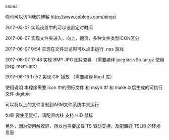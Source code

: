 ssues

你也可以访问我的博客 http://www.cnblogs.com/ningci

2017-05-07 实现设置中的可以设置定时时间

2017-06-07 实现文件夹进入，向上，翻页，多种文件类型ICON区分

2017-06-07 9:54 实现在文件浏览时可以点击运行 .nes 游戏

2017-06-07 17:43 实现 BMP JPG 图片查看 （需要编译 jpegsrc.v9b.tar.gz 使用 jpeg_mem_src）

2017-06-16 17:52 实现 GIF 播放 （需要编译 libgif 库）

使用说明
本程序需要 icon 中的图标文件 和 msyh.ttf 和 make 以后生成的可执行文件 digitpic

可以将以上的文件复制到ARM文件系统中来运行

如果 要使用鼠标，请配置内核 支持 HID 鼠标

另外，因为使用触摸屏，所以也需要加载 TS 驱动支持，及配置好 TSLIB 的环境变量


